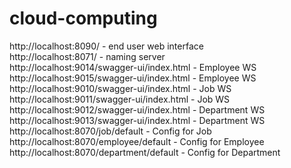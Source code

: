 # cloud-computing
http://localhost:8090/ - end user web interface <br>
http://localhost:8071/ - naming server <br>
http://localhost:9014/swagger-ui/index.html - Employee WS <br>
http://localhost:9015/swagger-ui/index.html - Employee WS <br>
http://localhost:9010/swagger-ui/index.html - Job WS <br>
http://localhost:9011/swagger-ui/index.html - Job WS <br>
http://localhost:9012/swagger-ui/index.html - Department WS <br>
http://localhost:9013/swagger-ui/index.html - Department WS <br>
http://localhost:8070/job/default - Config for Job <br>
http://localhost:8070/employee/default - Config for Employee <br>
http://localhost:8070/department/default - Config for Department <br>

